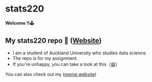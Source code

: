 # stats220

**Welcome !!🕹**

## My stats220 repo 🐢 ([Website](https://github.com/Alice1516))

- I am a student of Auckland University who studies data science.
- The repo is for my assignment.
- If you're unhappy, you can take a look at this（[😄](https://www.youtube.com/watch?v=xiLOYVskx44))

You can also check out my ([meme website](https://alice1516.github.io/stats220/))
